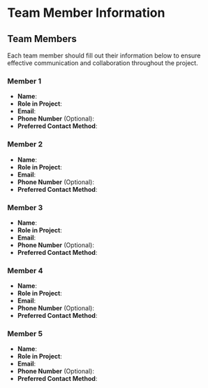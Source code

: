 # Team Member Information

## Team Members

Each team member should fill out their information below to ensure effective communication and collaboration throughout the project.

### Member 1
- **Name**: 
- **Role in Project**:
- **Email**:
- **Phone Number** (Optional):
- **Preferred Contact Method**:

### Member 2
- **Name**: 
- **Role in Project**:
- **Email**:
- **Phone Number** (Optional):
- **Preferred Contact Method**:

### Member 3
- **Name**: 
- **Role in Project**:
- **Email**:
- **Phone Number** (Optional):
- **Preferred Contact Method**:

### Member 4
- **Name**: 
- **Role in Project**:
- **Email**:
- **Phone Number** (Optional):
- **Preferred Contact Method**:

### Member 5
- **Name**: 
- **Role in Project**:
- **Email**:
- **Phone Number** (Optional):
- **Preferred Contact Method**:
